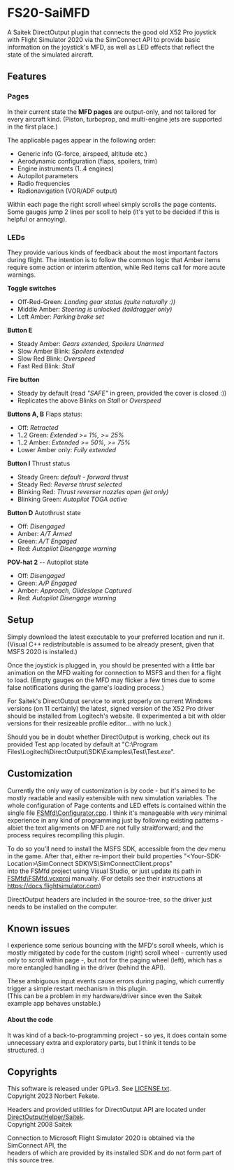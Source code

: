 # FS20-SaiMFD

A Saitek DirectOutput plugin that connects the good old X52 Pro joystick with Flight Simulator 2020 via the SimConnect API to provide basic information on the joystick's MFD, as well as LED effects that reflect the state of the simulated aircraft.


## Features

### Pages

In their current state the **MFD pages** are output-only, and not tailored for every aircraft kind. (Piston, turboprop, and multi-engine jets are supported in the first place.)

The applicable pages appear in the following order:
* Generic info (G-force, airspeed, altitude etc.)
* Aerodynamic configuration (flaps, spoilers, trim)
* Engine instruments (1..4 engines)
* Autopilot parameters
* Radio frequencies
* Radionavigation (VOR/ADF output)

Within each page the right scroll wheel simply scrolls the page contents. Some gauges jump 2 lines per scoll to help (it's yet to be decided if this is helpful or annoying).


### LEDs
They provide various kinds of feedback about the most important factors during flight. The intention is to follow the common logic that Amber items require some action or interim attention, while Red items call for more acute warnings.

**Toggle switches**  		
* Off-Red-Green: *Landing gear status (quite naturally :))*
* Middle Amber: *Steering is unlocked (taildragger only)*
* Left Amber: *Parking brake set*

**Button E**
* Steady Amber: *Gears extended, Spoilers Unarmed*
* Slow Amber Blink: *Spoilers extended*
* Slow Red Blink: *Overspeed*
* Fast Red Blink: *Stall*

**Fire button**
* Steady by default (read *"SAFE"* in green, provided the cover is closed :))
* Replicates the above Blinks on *Stall* or *Overspeed*

**Buttons A, B**
Flaps status:
* Off: *Retracted*
* 1..2 Green: *Extended >= 1%, >= 25%*
* 1..2 Amber: *Extended >= 50%, >= 75%*
* Lower Amber only: *Fully extended*

**Button I**
Thrust status
* Steady Green: *default - forward thrust*
* Steady Red: *Reverse thrust selected*
* Blinking Red: *Thrust reverser nozzles open (jet only)*
* Blinking Green: *Autopilot TOGA active*

**Button D**
Autothrust state
* Off: *Disengaged*
* Amber: *A/T Armed*
* Green: *A/T Engaged*
* Red: *Autopilot Disengage warning*

**POV-hat 2**  --  Autopilot state
* Off: *Disengaged*
* Green: *A/P Engaged*
* Amber: *Approach, Glideslope Captured*
* Red: *Autopilot Disengage warning*


## Setup

Simply download the latest executable to your preferred location and run it. 
(Visual C++ redistributable is assumed to be already present, given that MSFS 2020 is installed.)

Once the joystick is plugged in, you should be presented with a little bar animation on the MFD waiting for connection to MSFS and then for a flight to load. (Empty gauges on the MFD may flicker a few times due to some false notifications during the game's loading process.)

For Saitek's DirectOutput service to work properly on current Windows versions (on 11 certainly) the latest, signed version of the X52 Pro driver should be installed from Logitech's website.
(I experimented a bit with older versions for their resizeable profile editor... with no luck.)

Should you be in doubt whether DirectOutput is working, check out its provided Test app located by default at "C:\Program Files\Logitech\DirectOutput\SDK\Examples\Test\Test.exe".


## Customization

Currently the only way of customization is by code - but it's aimed to be mostly readable and easily extensible with new simulation variables. 
The whole configuration of Page contents and LED effets is contained within the single file [FSMfd\Configurator.cpp](FSMfd\Configurator.cpp). 
I think it's manageable with very minimal experience in any kind of programming just by following existing patterns -  
albiet the text alignments on MFD are not fully straitforward; and the process requires recompiling this plugin.

To do so you'll need to install the MSFS SDK, accessible from the dev menu in the game.
After that, either re-import their build properties
"\<Your-SDK-Location\>\SimConnect SDK\VS\SimConnectClient.props"  
into the FSMfd project using Visual Studio, or just update its path in [FSMfd\FSMfd.vcxproj](FSMfd\FSMfd.vcxproj) manually.
(For details see their instructions at https://docs.flightsimulator.com)

DirectOutput headers are included in the source-tree, so the driver just needs to be installed on the computer.


## Known issues

I experience some serious bouncing with the MFD's scroll wheels, which is mostly mitigated by code for the custom (right) scroll wheel - currently used only to scroll within page -, but not for the paging wheel (left), which has a more entangled handling in the driver (behind the API).

These ambiguous input events cause errors during paging, which currently trigger a simple restart mechanism in this plugin.  
(This can be a problem in my hardware/driver since even the Saitek example app behaves unstable.)

#### About the code
It was kind of a back-to-programming project - so yes, it does contain some unnecessary extra and exploratory parts, but I think it tends to be structured. :)


## Copyrights

This software is released under GPLv3. See [LICENSE.txt](LICENSE.txt).  
Copyright 2023 Norbert Fekete.

Headers and provided utilities for DirectOutput API are located under [DirectOutputHelper/Saitek](DirectOutputHelper/Saitek/DirectOutput.h).  
Copyright 2008 Saitek

Connection to Microsoft Flight Simulator 2020 is obtained via the SimConnect API, the  
headers of which are provided by its installed SDK and do not form part of this source tree.
